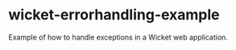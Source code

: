 wicket-errorhandling-example
============================

Example of how to handle exceptions in a Wicket web application.

